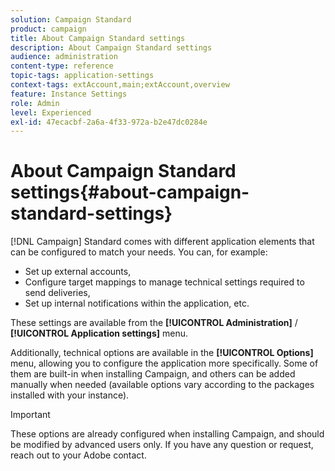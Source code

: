 ```yaml
---
solution: Campaign Standard
product: campaign
title: About Campaign Standard settings
description: About Campaign Standard settings
audience: administration
content-type: reference
topic-tags: application-settings
context-tags: extAccount,main;extAccount,overview
feature: Instance Settings
role: Admin
level: Experienced
exl-id: 47ecacbf-2a6a-4f33-972a-b2e47dc0284e
---
```

# About Campaign Standard settings{#about-campaign-standard-settings}

[!DNL Campaign] Standard comes with different application elements that can be configured to match your needs. You can, for example:

* Set up external accounts,
* Configure target mappings to manage technical settings required to send deliveries,
* Set up internal notifications within the application, etc.

These settings are available from the **[!UICONTROL Administration]** / **[!UICONTROL Application settings]** menu.

Additionally, technical options are available in the **[!UICONTROL Options]** menu, allowing you to configure the application more specifically. Some of them are built-in when installing Campaign, and others can be added manually when needed (available options vary according to the packages installed with your instance).

>[!IMPORTANT]
>
>These options are already configured when installing Campaign, and should be modified by advanced users only. If you have any question or request, reach out to your Adobe contact.
